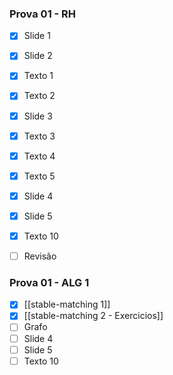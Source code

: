 
### Prova 01 - RH
- [x] Slide 1
- [x] Slide 2
- [x] Texto 1
- [x] Texto 2
- [x] Slide 3
- [x] Texto 3
- [x] Texto 4
- [x] Texto 5
- [x] Slide 4
- [x] Slide 5
- [x] Texto 10
- [ ] Revisão


### Prova 01 - ALG 1
- [x] [[stable-matching 1]]
- [x] [[stable-matching 2 - Exercicios]]
- [ ] Grafo
- [ ] Slide 4
- [ ] Slide 5
- [ ] Texto 10